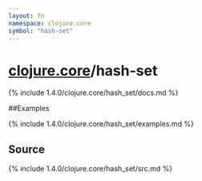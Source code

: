 ```yaml
---
layout: fn
namespace: clojure.core
symbol: "hash-set"
---
```


# [clojure.core](../)/hash-set

{% include 1.4.0/clojure.core/hash_set/docs.md %}

##Examples

{% include 1.4.0/clojure.core/hash_set/examples.md %}
## Source
{% include 1.4.0/clojure.core/hash_set/src.md %}

